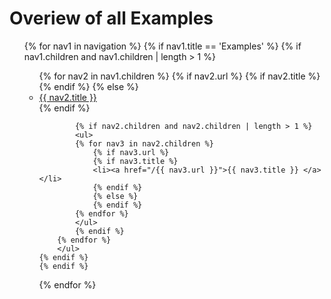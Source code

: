 # Overiew of all Examples

<ul>
  {% for nav1 in navigation %}
    {% if nav1.title == 'Examples' %}
    {% if nav1.children and nav1.children | length > 1 %}
    <ul>
        {% for nav2 in nav1.children %}
            {% if nav2.url %}
            {% if nav2.title %}
            <!-- <li><a href="/{{ nav2.url }}">{{ nav2.title }} </a></li> -->
            {% endif %}
            {% else %}
            <li><a href="/{{ nav2.children[0].url }}">{{ nav2.title }} </a></li>
            {% endif %}

            {% if nav2.children and nav2.children | length > 1 %}
            <ul>
            {% for nav3 in nav2.children %}
                {% if nav3.url %}
                {% if nav3.title %}
                <li><a href="/{{ nav3.url }}">{{ nav3.title }} </a></li>
                {% endif %}
                {% else %}
                {% endif %}
            {% endfor %}
            </ul>
            {% endif %}
        {% endfor %}
        </ul>
    {% endif %}
    {% endif %}
  {% endfor %}
</ul>